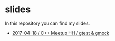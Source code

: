 # slides

In this repository you can find my slides.

* [2017-04-18 / C++ Meetup HH / gtest & gmock](2017-04-18-gtest-gmock)
